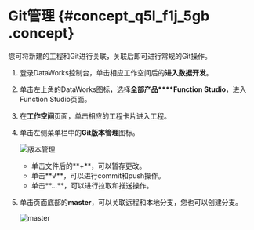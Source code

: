 # Git管理 {#concept_q5l_f1j_5gb .concept}

您可将新建的工程和Git进行关联，关联后即可进行常规的Git操作。

1.  登录DataWorks控制台，单击相应工作空间后的**进入数据开发**。
2.  单击左上角的DataWorks图标，选择**全部产品****Function Studio**，进入Function Studio页面。
3.  在**工作空间**页面，单击相应的工程卡片进入工程。
4.  单击左侧菜单栏中的**Git版本管理**图标。

    ![版本管理](http://static-aliyun-doc.oss-cn-hangzhou.aliyuncs.com/assets/img/64980/156750973333058_zh-CN.png)

    -   单击文件后的**+**，可以暂存更改。
    -   单击**√**，可以进行commit和push操作。
    -   单击**...**，可以进行拉取和推送操作。
5.  单击页面底部的**master**，可以关联远程和本地分支，您也可以创建分支。

    ![master](http://static-aliyun-doc.oss-cn-hangzhou.aliyuncs.com/assets/img/64980/156750973333060_zh-CN.png)



